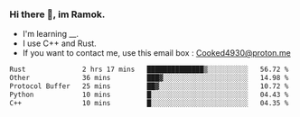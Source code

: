 ### Hi there 👋, im Ramok.

- I'm learning __.
- I use C++ and Rust.
- If you want to contact me, use this email box : Cooked4930@proton.me

<!--START_SECTION:waka-->

```txt
Rust              2 hrs 17 mins   ██████████████▒░░░░░░░░░░   56.72 %
Other             36 mins         ███▓░░░░░░░░░░░░░░░░░░░░░   14.98 %
Protocol Buffer   25 mins         ██▓░░░░░░░░░░░░░░░░░░░░░░   10.72 %
Python            10 mins         █░░░░░░░░░░░░░░░░░░░░░░░░   04.43 %
C++               10 mins         █░░░░░░░░░░░░░░░░░░░░░░░░   04.35 %
```

<!--END_SECTION:waka-->
